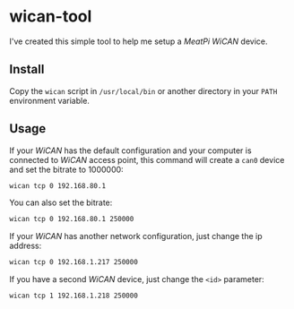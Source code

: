 # wican-tool

I've created this simple tool to help me setup a *MeatPi WiCAN* device.

## Install

Copy the `wican` script in `/usr/local/bin` or another directory in your `PATH`
environment variable.

## Usage

If your *WiCAN* has the default configuration and your computer is connected
to *WiCAN* access point, this command will create a `can0` device and set the
bitrate to 1000000:

```sh
wican tcp 0 192.168.80.1
```

You can also set the bitrate:

```sh
wican tcp 0 192.168.80.1 250000
```

If your *WiCAN* has another network configuration, just change the ip address:

```sh
wican tcp 0 192.168.1.217 250000
```

If you have a second *WiCAN* device, just change the `<id>` parameter:

```sh
wican tcp 1 192.168.1.218 250000
```
